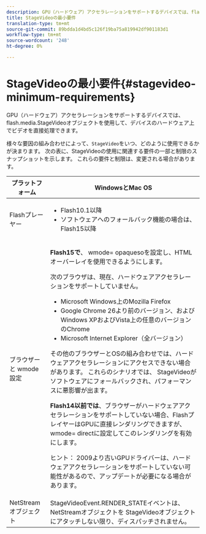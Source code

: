 ```yaml
---
description: GPU（ハードウェア）アクセラレーションをサポートするデバイスでは、flash.media.StageVideoオブジェクトを使用して、デバイスのハードウェア上でビデオを直接処理できます。
title: StageVideoの最小要件
translation-type: tm+mt
source-git-commit: 89bdda1d4bd5c126f19ba75a819942df901183d1
workflow-type: tm+mt
source-wordcount: '248'
ht-degree: 0%

---
```



# StageVideoの最小要件{#stagevideo-minimum-requirements}

GPU（ハードウェア）アクセラレーションをサポートするデバイスでは、flash.media.StageVideoオブジェクトを使用して、デバイスのハードウェア上でビデオを直接処理できます。

<!--<a id="section_64DDAA8DB215493E8A7CA6636819D350"></a>-->

様々な要因の組み合わせによって、`StageVideo`をいつ、どのように使用できるかが決まります。 次の表に、StageVideoの使用に関連する要件の一部と制限のスナップショットを示します。 これらの要件と制限は、変更される場合があります。

<table id="table_882F4462A5AE47E28A60A39D112164A7"> 
 <thead> 
  <tr> 
   <th colname="col1" class="entry"> プラットフォーム </th> 
   <th colname="col2" class="entry"> WindowsとMac OS </th> 
  </tr>
 </thead>
 <tbody> 
  <tr> 
   <td colname="col1"> Flashプレーヤー </td> 
   <td colname="col2"> 
    <ul id="ul_s42_lm2_jp"> 
     <li id="li_308FA9EC206B437A9EE04C29F9480B73">Flash10.1以降 </li> 
     <li id="li_5898EDB0D12A43389076BCC7F4A27A0A">ソフトウェアへのフォールバック機能の場合は、Flash15以降 </li> 
    </ul> </td> 
  </tr> 
  <tr> 
   <td colname="col1">ブラウザーと<span class="codeph"> wmode</span>設定 </td> 
   <td colname="col2"> <p><b>Flash15で</b>、 <span class="codeph"> wmode=</span> opaquesoを設定し、HTMLオーバーレイを使用できるようにします。 </p> <p>次のブラウザは、現在、ハードウェアアクセラレーションをサポートしていません。 
     <ul id="ul_frv_ykf_jp"> 
      <li id="li_3D407A61FEE042A9B85A6EFACA6D7719">Microsoft Windows上のMozilla Firefox </li> 
      <li id="li_39B85AC352564DA8B86EA826638F1F4B">Google Chrome 26より前のバージョン、およびWindows XPおよびVista上の任意のバージョンのChrome </li> 
      <li id="li_0042BA6070C849E6B7C4B4BF4333F712">Microsoft Internet Explorer（全バージョン） </li> 
     </ul>その他のブラウザーとOSの組み合わせでは、ハードウェアアクセラレーションにアクセスできない場合があります。 これらのシナリオでは、<span class="codeph"> StageVideo</span>がソフトウェアにフォールバックされ、パフォーマンスに悪影響が出ます。 </p> <p><b>Flash14以前では</b>、ブラウザーがハードウェアアクセラレーションをサポートしていない場合、FlashプレイヤーはGPUに直接レンダリングできますが、 <span class="codeph"> wmode=</span> directに設定してこのレンダリングを有効にします。 <p>ヒント： 2009より古いGPUドライバーは、ハードウェアアクセラレーションをサポートしていない可能性があるので、アップデートが必要になる場合があります。 </p> </p> </td> 
  </tr> 
  <tr> 
   <td colname="col1"> NetStreamオブジェクト </td> 
   <td colname="col2"><span class="codeph"> StageVideoEvent.RENDER_STATE</span>イベントは、<span class="codeph"> NetStream</span>オブジェクトを<span class="codeph"> StageVideo</span>オブジェクトにアタッチしない限り、ディスパッチされません。 </td> 
  </tr> 
 </tbody> 
</table>

